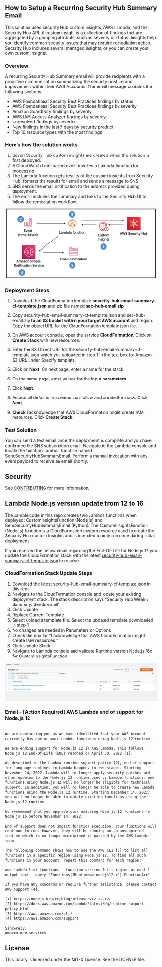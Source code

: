 ## How to Setup a Recurring Security Hub Summary Email

This solution uses Security Hub custom insights, AWS Lambda, and the Security Hub API. A custom insight is a collection of findings that are aggregated by a grouping attribute, such as severity or status. Insights help you identify common security issues that may require remediation action. Security Hub includes several managed insights, or you can create your own custom insights.  

### Overview
A recurring Security Hub Summary email will provide recipients with a proactive communication summarizing the security posture and improvement within their AWS Accounts.  The email message contains the following sections:

- AWS Foundational Security Best Practices findings by status
- AWS Foundational Security Best Practices findings by severity
- Amazon GuardDuty findings by severity
- AWS IAM Access Analyzer findings by severity
- Unresolved findings by severity
- New findings in the last 7 days by security product 
- Top 10 resource types with the most findings

### Here’s how the solution works
1.	Seven Security Hub custom insights are created when the solution is first deployed.
2.	A CloudWatch time-based event invokes a Lambda function for processing.
3.	The Lambda function gets results of the custom insights from Security Hub, formats the results for email and sends a message to SNS.
4.	SNS sends the email notification to the address provided during deployment.
5.	The email includes the summary and links to the Security Hub UI to follow the remediation workflow.

![diagram](docs/diagram.png)

### Deployment Steps

1.	Download the CloudFormation template **security-hub-email-summary-cf-template.json** and zip file named **sec-hub-email.zip**

2. Copy security-hub-email-summary-cf-template.json and sec-hub-email.zip **to an S3 bucket within your target AWS account** and region.  Copy the object URL for the CloudFormation template json file.

3. On AWS account console, open the service **CloudFormation**. Click on **Create Stack** with new resources.

4.	Enter the S3 Object URL for the security-hub-email-summary-cf-template.json which you uploaded in step 1 in the text box for Amazon S3 URL under Specify template.

5.	Click on **Next**. On next page, enter a name for the stack.

6.	On the same page, enter values for the input **parameters**. 

7.	Click **Next**.

8.	Accept all defaults in screens that follow and create the stack. Click **Next**.

9.	**Check** I acknowledge that AWS CloudFormation might create IAM resources. Click **Create Stack**.

### Test Solution
You can send a test email once the deployment is complete and you have confirmed the SNS subscription email.  Navigate to the Lambda console and locate the function Lambda function named SendSecurityHubSummaryEmail.  Perform a [manual invocation](https://docs.aws.amazon.com/lambda/latest/dg/getting-started-create-function.html#get-started-invoke-manually) with any event payload to receive an email shortly. 

## Security

See [CONTRIBUTING](CONTRIBUTING.md#security-issue-notifications) for more information.

## Lambda Node.js version update from 12 to 16
The sample code in this repo creates two Lambda functions when deployed: CustomInsightsFunction (Node.js) and SendSecurityHubSummaryEmail (Python). The CustomInsightsFunction (Node.js) function is a CloudFormation custom resource used to create the Security Hub custom insights and is intended to only run once during initial deployment.  

If you received the below email regarding the End-Of-Life for Node.js 12 you update the CloudFormation stack with the latest [security-hub-email-summary-cf-template.json](security-hub-email-summary-cf-template.json) to resolve.

### CloudFormation Stack Update Steps
1.	Download the latest security-hub-email-summary-cf-template.json in this repo.
2.	Navigate to the CloudFormation console and locate your existing deployment stack. The stack description says “Security Hub Weekly Summary. Sends email”
3.	Click Update
4.	Replace Current Template
5.	Select upload a template file.  Select the updated template downloaded in step 1
6.	No changes are needed in Parameters or Options
7.	Check the box for “I acknowledge that AWS CloudFormation might create IAM resources.”
8.	Click Update Stack
9.	Navigate to Lambda console and validate Runtime version Node.js 16x for CustomInsightsFunction

![diagram](docs/updated_runtime.png)

### Email - [Action Required] AWS Lambda end of support for Node.js 12

``` Hello,

We are contacting you as we have identified that your AWS Account currently has one or more Lambda functions using Node.js 12 runtime.

We are ending support for Node.js 12 in AWS Lambda. This follows Node.js 12 End-Of-Life (EOL) reached on April 30, 2022 [1].

As described in the Lambda runtime support policy [2], end of support for language runtimes in Lambda happens in two stages. Starting November 14, 2022, Lambda will no longer apply security patches and other updates to the Node.js 12 runtime used by Lambda functions, and functions using Node.js 12 will no longer be eligible for technical support. In addition, you will no longer be able to create new Lambda functions using the Node.js 12 runtime. Starting December 14, 2022, you will no longer be able to update existing functions using the Node.js 12 runtime.

We recommend that you upgrade your existing Node.js 12 functions to Node.js 16 before November 14, 2022.

End of support does not impact function execution. Your functions will continue to run. However, they will be running on an unsupported runtime which is no longer maintained or patched by the AWS Lambda team.

The following command shows how to use the AWS CLI [3] to list all functions in a specific region using Node.js 12. To find all such functions in your account, repeat this command for each region:

aws lambda list-functions --function-version ALL --region us-east-1 --output text --query "Functions[?Runtime=='nodejs12.x'].FunctionArn"

If you have any concerns or require further assistance, please contact AWS Support [4].

[1] https://nodejs.org/en/blog/release/v12.22.12/
[2] https://docs.aws.amazon.com/lambda/latest/dg/runtime-support-policy.html
[3] https://aws.amazon.com/cli/
[4] https://aws.amazon.com/support

Sincerely,
Amazon Web Services
```

## License

This library is licensed under the MIT-0 License. See the LICENSE file.

